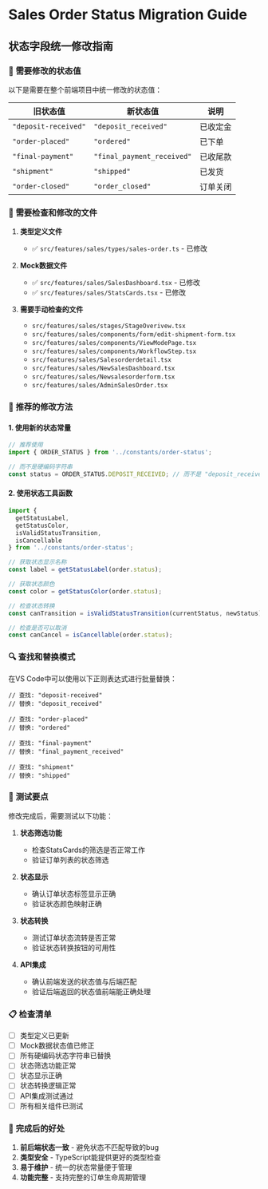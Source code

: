 # Sales Order Status Migration Guide

## 状态字段统一修改指南

### 🔄 **需要修改的状态值**

以下是需要在整个前端项目中统一修改的状态值：

| 旧状态值 | 新状态值 | 说明 |
|---------|---------|------|
| `"deposit-received"` | `"deposit_received"` | 已收定金 |
| `"order-placed"` | `"ordered"` | 已下单 |
| `"final-payment"` | `"final_payment_received"` | 已收尾款 |
| `"shipment"` | `"shipped"` | 已发货 |
| `"order-closed"` | `"order_closed"` | 订单关闭 |

### 📂 **需要检查和修改的文件**

1. **类型定义文件**
   - ✅ `src/features/sales/types/sales-order.ts` - 已修改

2. **Mock数据文件**
   - ✅ `src/features/sales/SalesDashboard.tsx` - 已修改
   - ✅ `src/features/sales/StatsCards.tsx` - 已修改

3. **需要手动检查的文件**
   - `src/features/sales/stages/StageOverivew.tsx`
   - `src/features/sales/components/form/edit-shipment-form.tsx`
   - `src/features/sales/components/ViewModePage.tsx`
   - `src/features/sales/components/WorkflowStep.tsx`
   - `src/features/sales/Salesorderdetail.tsx`
   - `src/features/sales/NewSalesDashboard.tsx`
   - `src/features/sales/Newsalesorderform.tsx`
   - `src/features/sales/AdminSalesOrder.tsx`

### 🔧 **推荐的修改方法**

#### 1. 使用新的状态常量
```typescript
// 推荐使用
import { ORDER_STATUS } from '../constants/order-status';

// 而不是硬编码字符串
const status = ORDER_STATUS.DEPOSIT_RECEIVED; // 而不是 "deposit_received"
```

#### 2. 使用状态工具函数
```typescript
import { 
  getStatusLabel, 
  getStatusColor, 
  isValidStatusTransition,
  isCancellable 
} from '../constants/order-status';

// 获取状态显示名称
const label = getStatusLabel(order.status);

// 获取状态颜色
const color = getStatusColor(order.status);

// 检查状态转换
const canTransition = isValidStatusTransition(currentStatus, newStatus);

// 检查是否可以取消
const canCancel = isCancellable(order.status);
```

### 🔍 **查找和替换模式**

在VS Code中可以使用以下正则表达式进行批量替换：

```regex
// 查找: "deposit-received"
// 替换: "deposit_received"

// 查找: "order-placed"
// 替换: "ordered"

// 查找: "final-payment"
// 替换: "final_payment_received"

// 查找: "shipment"
// 替换: "shipped"
```

### 🧪 **测试要点**

修改完成后，需要测试以下功能：

1. **状态筛选功能**
   - 检查StatsCards的筛选是否正常工作
   - 验证订单列表的状态筛选

2. **状态显示**
   - 确认订单状态标签显示正确
   - 验证状态颜色映射正确

3. **状态转换**
   - 测试订单状态流转是否正常
   - 验证状态转换按钮的可用性

4. **API集成**
   - 确认前端发送的状态值与后端匹配
   - 验证后端返回的状态值前端能正确处理

### 📋 **检查清单**

- [ ] 类型定义已更新
- [ ] Mock数据状态值已修正
- [ ] 所有硬编码状态字符串已替换
- [ ] 状态筛选功能正常
- [ ] 状态显示正确
- [ ] 状态转换逻辑正常
- [ ] API集成测试通过
- [ ] 所有相关组件已测试

### 🚀 **完成后的好处**

1. **前后端状态一致** - 避免状态不匹配导致的bug
2. **类型安全** - TypeScript能提供更好的类型检查
3. **易于维护** - 统一的状态常量便于管理
4. **功能完整** - 支持完整的订单生命周期管理